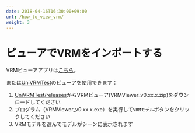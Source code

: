 ```yaml
---
date: 2018-04-16T16:30:00+09:00
url: /how_to_view_vrm/
weight: 3
---
```


# ビューアでVRMをインポートする

VRMビューアアプリは[こちら](/vrm/vrm_applications)。

または[UniVRMTest](https://github.com/vrm-c/UniVRMTest/)のビューアを使用できます：

1. [UniVRMTest/releases](https://github.com/vrm-c/UniVRMTest/releases)からVRMビューア(VRMViewer_v0.xx.x.zip)をダウンロードしてください
2. プログラム（VRMViewer_v0.xx.x.exe）を実行して``VRMモデル``ボタンをクリックしてください
3. VRMモデルを選んでモデルがシーンに表示されます
